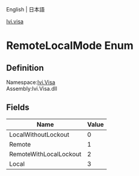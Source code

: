 English | 日本語

[Ivi.visa](Ivi.Visa.md)

# RemoteLocalMode Enum

## Definition
Namespace:[Ivi.Visa](Ivi.Visa.md)<BR>
Assembly:Ivi.Visa.dll

## Fields

|Name|Value|
|---|---|
|LocalWithoutLockout|0|
|Remote|1|
|RemoteWithLocalLockout|2|
|Local|3|

